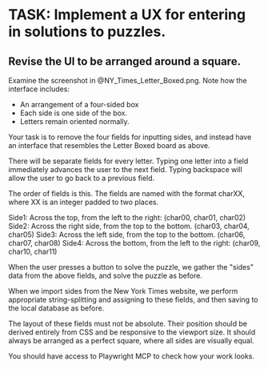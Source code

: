 # TASK: Implement a UX for entering in solutions to puzzles. 

## Revise the UI to be arranged around a square. 

Examine the screenshot in @NY_Times_Letter_Boxed.png. Note how the interface includes:

- An arrangement of a four-sided box
- Each side is one side of the box.
- Letters remain oriented normally.

Your task is to remove the four fields for inputting sides, and instead have an interface that resembles the Letter Boxed board as above.

There will be separate fields for every letter. Typing one letter into a field immediately advances the user to the next field. Typing backspace will allow the user to go back to a previous field.

The order of fields is this. The fields are named with the format charXX, where XX is an integer padded to two places.

Side1: Across the top, from the left to the right: (char00, char01, char02)
Side2: Across the right side, from the top to the bottom. (char03, char04, char05)
Side3: Across the left side, from the top to the bottom. (char06, char07, char08)
Side4: Across the bottom, from the left to the right: (char09, char10, char11)

When the user presses a button to solve the puzzle, we gather the "sides" data from the above fields, and solve
the puzzle as before. 

When we import sides from the New York Times website, we perform appropriate string-splitting and assigning 
to these fields, and then saving to the local database as before.

The layout of these fields must not be absolute. Their position should be derived entirely from CSS and be responsive to the viewport size. It should always be arranged as a perfect square, where all sides are visually equal. 

You should have access to Playwright MCP to check how your work looks. 
